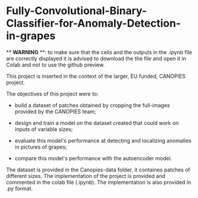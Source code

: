 # Fully-Convolutional-Binary-Classifier-for-Anomaly-Detection-in-grapes
** **WARNING** **: to make sure that the cells and the outputs in the .ipynb file are correctly displayed it is advised to download the the file and open it in Colab and not to use the github preview.


This project is inserted in the context of the larger, EU funded, CANOPIES project.

The objectives of this project were to:

  *  build a dataset of patches obtained by cropping the full-images provided by the CANOPIES team;
  
  *  design and train a model on the dataset created that could work on inputs of variable sizes;
  
  *  evaluate this model's performance at detecting and localizing anomalies in pictures of grapes;
  
  *  compare this model's performance with the autoencoder model.

The dataset is provided in the Canopies-data folder, it containes patches of different sizes.
The implementation of the project is provided and commented in the colab file (.ipynb).
The implementation is also provided in .py format.
